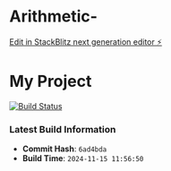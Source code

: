 # Arithmetic-

[Edit in StackBlitz next generation editor ⚡️](https://stackblitz.com/~/github.com/oferguez/Arithmetic-)

# My Project

[![Build Status](https://github.com/oferguez/Arithmetic-/workflows/Build%20and%20Deploy/badge.svg)](https://oferguez/Arithmetic-/repository/actions)


### Latest Build Information

- **Commit Hash**: `6ad4bda`
- **Build Time**: `2024-11-15 11:56:50`
